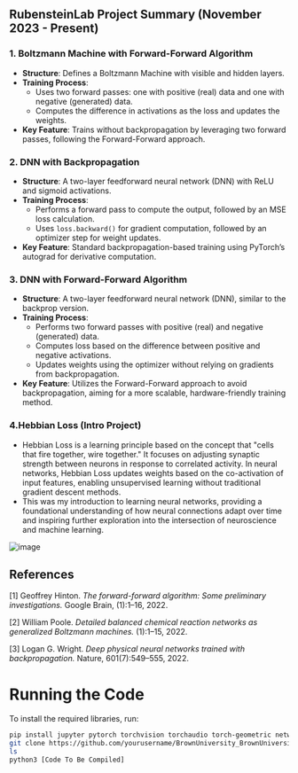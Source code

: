 ## RubensteinLab Project Summary (November 2023 - Present) 

### 1. **Boltzmann Machine with Forward-Forward Algorithm**
   - **Structure**: Defines a Boltzmann Machine with visible and hidden layers.
   - **Training Process**:
     - Uses two forward passes: one with positive (real) data and one with negative (generated) data.
     - Computes the difference in activations as the loss and updates the weights.
   - **Key Feature**: Trains without backpropagation by leveraging two forward passes, following the Forward-Forward approach.

### 2. **DNN with Backpropagation**
   - **Structure**: A two-layer feedforward neural network (DNN) with ReLU and sigmoid activations.
   - **Training Process**:
     - Performs a forward pass to compute the output, followed by an MSE loss calculation.
     - Uses `loss.backward()` for gradient computation, followed by an optimizer step for weight updates.
   - **Key Feature**: Standard backpropagation-based training using PyTorch’s autograd for derivative computation.

### 3. **DNN with Forward-Forward Algorithm**
   - **Structure**: A two-layer feedforward neural network (DNN), similar to the backprop version.
   - **Training Process**:
     - Performs two forward passes with positive (real) and negative (generated) data.
     - Computes loss based on the difference between positive and negative activations.
     - Updates weights using the optimizer without relying on gradients from backpropagation.
   - **Key Feature**: Utilizes the Forward-Forward approach to avoid backpropagation, aiming for a more scalable, hardware-friendly training method.

### 4.Hebbian Loss (Intro Project)
   - Hebbian Loss is a learning principle based on the concept that "cells that fire together, wire together." It focuses on adjusting synaptic strength between neurons in response to correlated activity. In neural networks, Hebbian Loss updates weights based on the co-activation of input features, enabling unsupervised learning without traditional gradient descent methods.
   - This was my introduction to learning neural networks, providing a foundational understanding of how neural connections adapt over time and inspiring further exploration into the intersection of neuroscience and machine learning.

![image](https://github.com/user-attachments/assets/281a9ffe-ec8e-406b-b323-4ad6a9913704)


## References

[1] Geoffrey Hinton. *The forward-forward algorithm: Some preliminary investigations.* Google Brain, (1):1–16, 2022.
 
[2] William Poole. *Detailed balanced chemical reaction networks as generalized Boltzmann machines.* (1):1–15, 2022.

[3] Logan G. Wright. *Deep physical neural networks trained with backpropagation.* Nature, 601(7):549–555, 2022.

# Running the Code

To install the required libraries, run:

```bash
pip install jupyter pytorch torchvision torchaudio torch-geometric networkx matplotlib
git clone https://github.com/yourusername/BrownUniversity_BrownUniversity_Dr.Rubenstein_BackpropFree_NN.git
ls
python3 [Code To Be Compiled]

